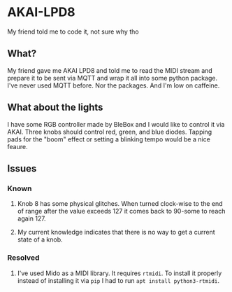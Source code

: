 # AKAI-LPD8
My friend told me to code it, not sure why tho

## What?

My friend gave me AKAI LPD8 and told me to read the MIDI stream and prepare it to be sent via MQTT and wrap it all into some python package. I've never used MQTT before. Nor the packages. And I'm low on caffeine.

## What about the lights

I have some RGB controller made by BleBox and I would like to control it via AKAI.
Three knobs should control red, green, and blue diodes. Tapping pads for the "boom" effect or setting a blinking tempo would be a nice feaure.

## Issues

### Known

1. Knob 8 has some physical glitches. When turned clock-wise to the end of range after the value exceeds 127 it comes back to 90-some to reach again 127.

2. My current knowledge indicates that there is no way to get a current state of a knob.

### Resolved

1. I've used Mido as a MIDI library. It requires `rtmidi`. To install it properly instead of installing it via `pip` I had to run
`apt install python3-rtmidi`.

